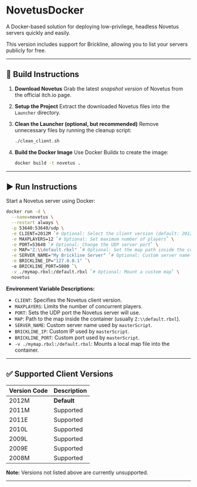 # NovetusDocker

A Docker-based solution for deploying low-privilege, headless Novetus servers quickly and easily.

This version includes support for Brickline, allowing you to list your servers publicly for free.

---

## 🚧 Build Instructions

1. **Download Novetus**
   Grab the latest *snapshot version* of Novetus from the official itch.io page.

2. **Setup the Project**
   Extract the downloaded Novetus files into the `Launcher` directory.

3. **Clean the Launcher (optional, but recommended)**
   Remove unnecessary files by running the cleanup script:

   ```bash
   ./clean_client.sh
   ```

4. **Build the Docker Image**
   Use Docker Buildx to create the image:

   ```bash
   docker build -t novetus .
   ```

---

## ▶️ Run Instructions

Start a Novetus server using Docker:

```bash
docker run -d \
  --name=novetus \
  --restart always \
  -p 53640:53640/udp \
  -e CLIENT=2012M `# Optional: Select the client version (default: 2012M)` \
  -e MAXPLAYERS=12 `# Optional: Set maximum number of players` \
  -e PORT=53640 `# Optional: Change the UDP server port` \
  -e MAP="Z:\\default.rbxl" `# Optional: Set the map path inside the container` \
  -e SERVER_NAME="My Brickline Server" `# Optional: Custom server name (masterScript)` \
  -e BRICKLINE_IP="127.0.0.1" `\
  -e BRICKLINE_PORT=5000 `\
  -v ./mymap.rbxl:/default.rbxl `# Optional: Mount a custom map` \
  novetus
```

**Environment Variable Descriptions:**

* `CLIENT`: Specifies the Novetus client version.
* `MAXPLAYERS`: Limits the number of concurrent players.
* `PORT`: Sets the UDP port the Novetus server will use.
* `MAP`: Path to the map inside the container (usually `Z:\\default.rbxl`).
* `SERVER_NAME`: Custom server name used by `masterScript`.
* `BRICKLINE_IP`: Custom IP used by `masterScript`.
* `BRICKLINE_PORT`: Custom port used by `masterScript`.
* `-v ./mymap.rbxl:/default.rbxl`: Mounts a local map file into the container.

---

## ✅ Supported Client Versions

| Version Code | Description |
| ------------ | ----------- |
| 2012M        | **Default** |
| 2011M        | Supported   |
| 2011E        | Supported   |
| 2010L        | Supported   |
| 2009L        | Supported   |
| 2009E        | Supported   |
| 2008M        | Supported   |

**Note:** Versions not listed above are currently unsupported.

---